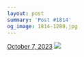 ```yaml
---
layout: post
summary: 'Post #1814'
og_image: 1814-1280.jpg
---
```


<p>
  <time>
    <a href="/1814">October 7, 2023</a>
  </time>
  <a href="/1814">
    <img src="{{ site.assets_url }}/1814-640.jpg" srcset="{{ site.assets_url }}/1814-320.jpg 320w, {{ site.assets_url }}/1814-640.jpg 640w, {{ site.assets_url }}/1814-960.jpg 960w, {{ site.assets_url }}/1814-1280.jpg 1280w" sizes="(min-width: 700px) 50vw, calc(100vw - 2rem)" />
  </a>
</p>

